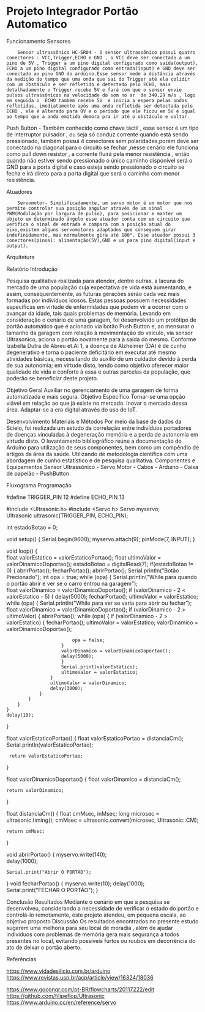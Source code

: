 # Projeto Integrador Portão Automatico

Funcionamento
Sensores

		Sensor ultrassônico HC-SR04 - O sensor ultrassônico possui quatro conectores : VCC,Trigger,ECHO e GND , o VCC deve ser conectado a um pino de 5V , Trigger a um pino digital configurado como saída(output), ECHO a um pino digital configurado como entrada(input) e GND deve ser conectado ao pino GND do arduino.Esse sensor mede a distância através da medição do tempo que uma onda que sai do Trigger até ela colidir com um obstáculo e ser refletido e detectado pelo ECHO, mais detalhadamente o Trigger recebe 5V e fará com que o sensor envie pulsos ultrassônicos na velocidade do som no ar  de 340,29 m/s , logo em seguida o  ECHO também recebe 5V  e inicia a espera pelas ondas refletidas, imediatamente após uma onda refletida ser detectada pelo ECHO , ele é alterado para 0V e o período que ele ficou em 5V é igual ao tempo que a onda emitida demora pra ir até o obstáculo e voltar.

  Push Button -  Também conhecido como chave táctil , esse sensor  é um tipo de interruptor pulsador , ou seja só conduz corrente quando está sendo pressionado, também possui 4 conectores sem polaridades,porém deve ser conectado na diagonal para o circuito se fechar ,nesse cenário ele funciona como pull down resistor , a corrente fluirá pela menor resistência , então quando não estiver sendo pressionado o único caminho disponível será o GND para a porta digital e caso esteja sendo pressionado o circuito se fecha e irá direto para a porta digital que será o caminho com menor resistência.

Atuadores

		Servomotor- Simplificadamente, um servo motor é um motor que nos permite controlar sua posição angular através de um sinal PWM(Modulação por largura de pulso), para posicionar e manter um objeto em determinado ângulo esse atuador conta com um circuito que verifica o sinal de entrada e compara com a posição atual do eixo,existem alguns servomotores adaptados que conseguem girar indefinidamente, mas normalmente gira até 180°. Esse atuador possui 3 conectores(pinos): alimentação(5V),GND e um para pino digital(input e output). 
Arquitetura

Relatório
Introdução

Pesquisa qualitativa realizada para atender, dentre outras, a lacuna do mercado de uma população cuja expectativa de vida está aumentando, e assim, consequentemente, as futuras gerações serão cada vez mais formadas por indivíduos idosos. Estas pessoas possuem necessidades específicas em virtude de enfermidades que podem vir a ocorrer com o avançar da idade, tais quais problemas de memória. Levando em consideração o cenário de uma garagem, foi desenvolvido um protótipo de portão automático que é acionado via botão Push Button e, ao mensurar o tamanho da garagem com relação à movimentação do veículo, via sensor Ultrasonico, aciona o portão novamente para a saída do mesmo. Conforme Izabella Dutra de Abreu et.Al 1, a doença de Alzheimer (DA) é de cunho degenerativo e torna o paciente deficitário em executar até mesmo atividades básicas, necessitando do auxílio de um cuidador devido à perda de sua autonomia; em virtude disto, tendo como objetivo oferecer maior qualidade de vida e conforto à essa e outras parcelas da população, que poderão se beneficiar deste projeto.

Objetivo Geral
Auxiliar no gerenciamento de uma garagem de forma automatizada e mais segura.
Objetivo  Específico
Tornar-se uma opção viável em relação ao que já existe no mercado.
Inovar o mercado dessa área.
Adaptar-se a era digital através do uso de IoT.



Desenvolvimento
Materiais e Métodos
			Por meio da base de dados da Scielo, foi realizada um estudo da correlação entre indivíduos portadores de doenças vinculadas à degeneração memória e a perda de autonomia em virtude disto. O levantamento bibliográfico reúne a documentação do Arduíno para utilização de seus componentes, bem como um compêndio de artigos da área da saúde. Utilizando de metodologia científica com uma abordagem de cunho estatístico e de pesquisa qualitativa.
Componentes e Equipamentos 
Sensor Ultrassônico -
Servo  Motor - 
Cabos - 
Arduino - 
Caixa de papelão - 
PushButton
  

Fluxograma
Programação

#define TRIGGER_PIN  12
#define ECHO_PIN     13

#include <Ultrasonic.h>
#include <Servo.h>
Servo myservo;  
Ultrasonic ultrasonic(TRIGGER_PIN, ECHO_PIN);

int estadoBotao = 0;

void setup() {
  Serial.begin(9600);
  myservo.attach(9);
  pinMode(7, INPUT);
}

void loop() {  
    float valorEstatico = valorEstaticoPortao();
    float ultimoValor = valorDinamicoDoportao();
    estadoBotao = digitalRead(7);
    if(estadoBotao != 0) {
        abrirPortao();
        fecharPortao();
        abrirPortao();
        Serial.println("Botão Precionado");
         int opa = true;
        while (opa) {
            Serial.println("While para quando o portão abrir e ver se o carro entrou na garagem");   
            float valorDinamico = valorDinamicoDoportao();
            if (valorDinamico - 2 < valorEstatico - 5) {
                delay(5000);
                fecharPortao();
                ultimoValor = valorEstatico;
                while (opa) {
                    Serial.println("While para ver se varia para abrir ou fechar");
                    float valorDinamico = valorDinamicoDoportao();
                    if (valorDinamico - 2 > ultimoValor) { 
                        abrirPortao();
                        while (opa) {
                        if (valorDinamico - 2 > valorEstatico) {
                            fecharPortao();
                            ultimoValor = valorEstatico;
                            valorDinamico = valorDinamicoDoportao();
                            
                            opa = false;
                        }
                        valorDinamico = valorDinamicoDoportao();
                        delay(5000);
                        }
                        Serial.print(valorEstatico);
                        ultimoValor = valorEstatico;
                    }  
                    ultimoValor = valorDinamico;
                    delay(3000);
                }
            }
        }
    }
    delay(10);
}

float valorEstaticoPortao() {
    float valorEstaticoPortao = distanciaCm();
     Serial.println(valorEstaticoPortao);

     return valorEstaticoPortao;
}

float valorDinamicoDoportao() {
    float valorDinamico = distanciaCm(); 

    return valorDinamico;       
}

float distanciaCm() {
    float cmMsec, inMsec;
    long microsec = ultrasonic.timing();
    cmMsec = ultrasonic.convert(microsec, Ultrasonic::CM);
        
    return cmMsec;
}

void abrirPortao() {
        myservo.write(140);      
        delay(1000);   
        
    Serial.print("Abrir O PORTÃO");
}
void fecharPortao() { 
        myservo.write(10);
        delay(1000);   
    Serial.print("FECHAR O PORTÃO");
}


Conclusão
Resultados
Mediante o cenário em que a pesquisa se desenvolveu, considerando a necessidade de verificar o estado do portão e controlá-lo remotamente, este projeto atendeu, em pequena escala, ao objetivo proposto 
Discussão
Os resultados encontrados no presente estudo sugerem uma melhoria para seu local de moradia , além de ajudar indivíduos com problemas de memória gera mais segurança a todos presentes no local, evitando possíveis furtos ou roubos em decorrência do ato de deixar o portão aberto.


		
Referências

https://www.vidadesilicio.com.br/arduino
https://www.revistas.usp.br/acp/article/view/16324/18036

https://www.goconqr.com/pt-BR/flowcharts/20117222/edit
https://github.com/filipeflop/Ultrasonic
https://www.arduino.cc/en/reference/servo


